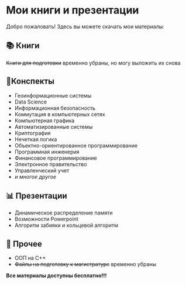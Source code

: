 # Мои книги и презентации

Добро пожаловать! Здесь вы можете скачать мои материалы:

## 📚 Книги
~~Книги для подготовки~~ временно убраны, но могу выложить их снова

## 📃Конспекты
- Геоинформационные системы
- Data Science
- Информационная безопасность
- Коммутация в компьютерных сетях
- Компьютерная графика
- Автоматизированные системы
- Криптография
- Нечеткая логика
- Объектно-ориентированное программирование
- Программная инженерия
- Финансовое программирование
- Электронное правительство
- Управленческий учет
- _и многое другое_

## 📊 Презентации
- Динамическое распределение памяти
- Возможности Powerpoint
- Алгоритм забияки и кольцевой алгоритм

## 📎 Прочее
- ООП на С++
- ~~Файлы на подготовку к магистратуре~~ временно убраны

**Все материалы доступны бесплатно!!!**
